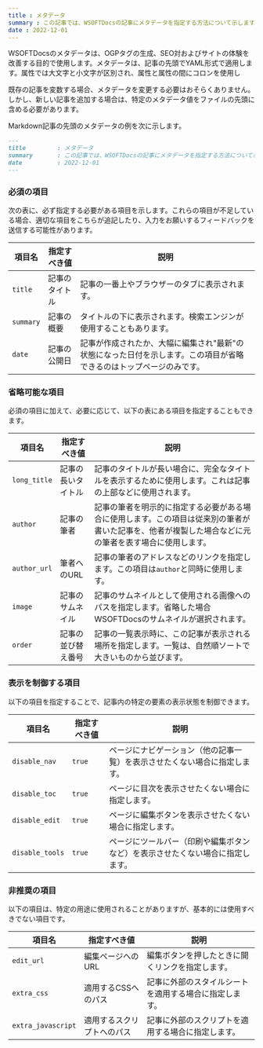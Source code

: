 ```yaml
---
title : メタデータ
summary : この記事では、WSOFTDocsの記事にメタデータを指定する方法について示します。
date : 2022-12-01
---
```

WSOFTDocsのメタデータは、OGPタグの生成、SEO対およびサイトの体験を改善する目的で使用します。メタデータは、記事の先頭でYAML形式で適用します。属性では大文字と小文字が区別され、属性と属性の間にコロンを使用し

既存の記事を変数する場合、メタデータを変更する必要はおそらくありません。
しかし、新しい記事を追加する場合は、特定のメタデータ値をファイルの先頭に含める必要があります。

Markdown記事の先頭のメタデータの例を次に示します。

```md title="Markdown"
---
title         : メタデータ
summary       : この記事では、WSOFTDocsの記事にメタデータを指定する方法について示します。
date          : 2022-12-01
---
```

### 必須の項目
次の表に、必ず指定する必要がある項目を示します。これらの項目が不足している場合、適切な項目をこちらが追記したり、入力をお願いするフィードバックを送信する可能性があります。

|項目名|指定すべき値|説明|
|---|---|---|
|`title`|記事のタイトル|記事の一番上やブラウザーのタブに表示されます。|
|`summary`|記事の概要|タイトルの下に表示されます。検索エンジンが使用することもあります。|
|`date`|記事の公開日|記事が作成されたか、大幅に編集され"最新"の状態になった日付を示します。この項目が省略できるのはトップページのみです。|

### 省略可能な項目
必須の項目に加えて、必要に応じて、以下の表にある項目を指定することもできます。

|項目名|指定すべき値|説明|
|---|---|---|
|`long_title`|記事の長いタイトル|記事のタイトルが長い場合に、完全なタイトルを表示するために使用します。これは記事の上部などに使用されます。|
|`author`|記事の筆者|記事の筆者を明示的に指定する必要がある場合に使用します。この項目は従来別の筆者が書いた記事を、他者が複製した場合などに元の筆者を表す場合に使用します。|
|`author_url`|筆者へのURL|記事の筆者のアドレスなどのリンクを指定します。この項目は`author`と同時に使用します。|
|`image`|記事のサムネイル|記事のサムネイルとして使用される画像へのパスを指定します。省略した場合WSOFTDocsのサムネイルが選択されます。|
|`order`|記事の並び替え番号|記事の一覧表示時に、この記事が表示される場所を指定します。一覧は、自然順ソートで大きいものから並びます。|

### 表示を制御する項目
以下の項目を指定することで、記事内の特定の要素の表示状態を制御できます。

|項目名|指定すべき値|説明|
|---|---|---|
|`disable_nav`|`true`|ページにナビゲーション（他の記事一覧）を表示させたくない場合に指定します。|
|`disable_toc`|`true`|ページに目次を表示させたくない場合に指定します。|
|`disable_edit`|`true`|ページに編集ボタンを表示させたくない場合に指定します。|
|`disable_tools`|`true`|ページにツールバー（印刷や編集ボタンなど）を表示させたくない場合に指定します。|

### 非推奨の項目
以下の項目は、特定の用途に使用されることがありますが、基本的には使用すべきでない項目です。

|項目名|指定すべき値|説明|
|---|---|---|
|`edit_url`|編集ページへのURL|編集ボタンを押したときに開くリンクを指定します。|
|`extra_css`|適用するCSSへのパス|記事に外部のスタイルシートを適用する場合に指定します。|
|`extra_javascript`|適用するスクリプトへのパス|記事に外部のスクリプトを適用する場合に指定します。|